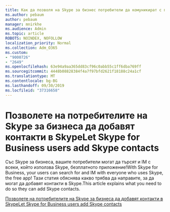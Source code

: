 ```yaml
---
title: Как да позволя на Skype за бизнес потребители да комуникират с потребителите на Skype
ms.author: pebaum
author: pebaum
manager: mnirkhe
ms.audience: Admin
ms.topic: article
ROBOTS: NOINDEX, NOFOLLOW
localization_priority: Normal
ms.collection: Adm_O365
ms.custom:
- "9000726"
- "2649"
ms.openlocfilehash: 63e94a9aa365dd83cf96c0abb55c1ff6dba769ff
ms.sourcegitcommit: 4448b08828384f4a7f97bfd2621f18188c24a1cf
ms.translationtype: MT
ms.contentlocale: bg-BG
ms.lasthandoff: 09/30/2019
ms.locfileid: "37316658"
---
```

# <a name="let-skype-for-business-users-add-skype-contacts"></a><span data-ttu-id="257d7-102">Позволете на потребителите на Skype за бизнеса да добавят контакти в Skype</span><span class="sxs-lookup"><span data-stu-id="257d7-102">Let Skype for Business users add Skype contacts</span></span>

<span data-ttu-id="257d7-103">Със Skype за бизнеса, вашите потребители могат да търсят и IM с всеки, който използва Skype, безплатното приложение!</span><span class="sxs-lookup"><span data-stu-id="257d7-103">With Skype for Business, your users can search for and IM with everyone who uses Skype, the free app!</span></span> <span data-ttu-id="257d7-104">Тази статия обяснява какво трябва да направите, за да могат да добавят контакти в Skype.</span><span class="sxs-lookup"><span data-stu-id="257d7-104">This article explains what you need to do so they can add Skype contacts.</span></span>

[<span data-ttu-id="257d7-105">Позволете на потребителите на Skype за бизнеса да добавят контакти в Skype</span><span class="sxs-lookup"><span data-stu-id="257d7-105">Let Skype for Business users add Skype contacts</span></span>](https://docs.microsoft.com/skypeforbusiness/set-up-skype-for-business-online/let-skype-for-business-users-add-skype-contacts)